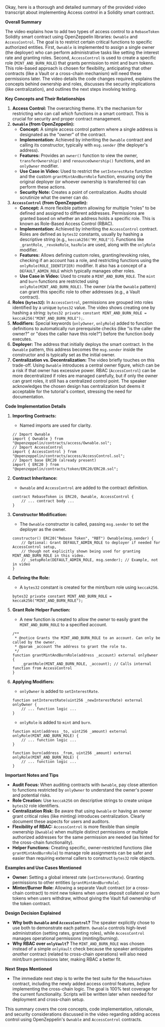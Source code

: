 Okay, here is a thorough and detailed summary of the provided video transcript about implementing Access control in a Solidity smart contract.

**Overall Summary**

The video explains how to add two types of access control to a `RebaseToken` Solidity smart contract using OpenZeppelin libraries: `Ownable` and `AccessControl`. The goal is to restrict certain critical functions to specific authorized entities. First, `Ownable` is implemented to assign a single owner (the deployer) who can perform administrative tasks like setting the interest rate and granting roles. Second, `AccessControl` is used to create a specific role (`MINT_AND_BURN_ROLE`) that grants permission to mint and burn tokens. This role-based approach is chosen for flexibility, anticipating that other contracts (like a Vault or a cross-chain mechanism) will need these permissions later. The video details the code changes required, explains the concepts behind ownership and roles, discusses the security implications (like centralization), and outlines the next steps involving testing.

**Key Concepts and Their Relationships**

1.  **Access Control:** The overarching theme. It's the mechanism for restricting *who* can call *which* functions in a smart contract. This is crucial for security and proper contract management.
2.  **`Ownable` (from OpenZeppelin):**
    *   **Concept:** A simple access control pattern where a single address is designated as the "owner" of the contract.
    *   **Implementation:** Achieved by inheriting the `Ownable` contract and calling its constructor, typically with `msg.sender` (the deployer's address).
    *   **Features:** Provides an `owner()` function to view the owner, `transferOwnership()` and `renounceOwnership()` functions, and an `onlyOwner` modifier.
    *   **Use Case in Video:** Used to restrict the `setInterestRate` function and the custom `grantMintAndBurnRole` function, ensuring only the original deployer (or whoever ownership is transferred to) can perform these actions.
    *   **Security Note:** Creates a point of centralization. Audits should scrutinize what the owner can do.
3.  **`AccessControl` (from OpenZeppelin):**
    *   **Concept:** A more flexible pattern allowing for multiple "roles" to be defined and assigned to different addresses. Permissions are granted based on whether an address holds a specific role. This is known as Role-Based Access Control (RBAC).
    *   **Implementation:** Achieved by inheriting the `AccessControl` contract. Roles are defined as `bytes32` constants, usually by hashing a descriptive string (e.g., `keccak256("MY_ROLE")`). Functions like `_grantRole`, `_revokeRole`, `hasRole` are used, along with the `onlyRole` modifier.
    *   **Features:** Allows defining custom roles, granting/revoking roles, checking if an account has a role, and restricting functions using the `onlyRole(ROLE_IDENTIFIER)` modifier. It also has a concept of a `DEFAULT_ADMIN_ROLE` which typically manages other roles.
    *   **Use Case in Video:** Used to create a `MINT_AND_BURN_ROLE`. The `mint` and `burn` functions are restricted using `onlyRole(MINT_AND_BURN_ROLE)`. The owner (via the `Ownable` pattern) can grant this specific role to other addresses (e.g., a Vault contract).
4.  **Roles (`bytes32`):** In `AccessControl`, permissions are grouped into roles identified by a unique `bytes32` value. The video shows creating one by hashing a string: `bytes32 private constant MINT_AND_BURN_ROLE = keccak256("MINT_AND_BURN_ROLE");`.
5.  **Modifiers:** Special keywords (`onlyOwner`, `onlyRole`) added to function definitions to automatically run prerequisite checks (like "is the caller the owner?" or "does the caller have this role?") before the function body executes.
6.  **Deployer:** The address that initially deploys the smart contract. In the `Ownable` pattern, this address becomes the `msg.sender` inside the constructor and is typically set as the initial owner.
7.  **Centralization vs. Decentralization:** The video briefly touches on this trade-off. Using `Ownable` introduces a central owner figure, which can be a risk if that owner has excessive power. RBAC (`AccessControl`) can be more decentralized if roles are managed carefully, but if only the owner can grant roles, it still has a centralized control point. The speaker acknowledges the chosen design has centralization but deems it acceptable for the tutorial's context, stressing the need for documentation.

**Code Implementation Details**

1.  **Importing Contracts:**
    *   Named imports are used for clarity.
    ```solidity
    // Import Ownable
    import { Ownable } from "@openzeppelin/contracts/access/Ownable.sol";
    // Import AccessControl
    import { AccessControl } from "@openzeppelin/contracts/access/AccessControl.sol";
    // Import base ERC20 (already present)
    import { ERC20 } from "@openzeppelin/contracts/token/ERC20/ERC20.sol";
    ```

2.  **Contract Inheritance:**
    *   `Ownable` and `AccessControl` are added to the contract definition.
    ```solidity
    contract RebaseToken is ERC20, Ownable, AccessControl {
        // ... contract body ...
    }
    ```

3.  **Constructor Modification:**
    *   The `Ownable` constructor is called, passing `msg.sender` to set the deployer as the owner.
    ```solidity
    constructor() ERC20("Rebase Token", "RBT") Ownable(msg.sender) {
        // Optional: Grant DEFAULT_ADMIN_ROLE to deployer if needed for AccessControl setup,
        // though not explicitly shown being used for granting MINT_AND_BURN_ROLE in this video.
        // _setupRole(DEFAULT_ADMIN_ROLE, msg.sender); // Example, not in video
    }
    ```

4.  **Defining the Role:**
    *   A `bytes32` constant is created for the mint/burn role using `keccak256`.
    ```solidity
    bytes32 private constant MINT_AND_BURN_ROLE = keccak256("MINT_AND_BURN_ROLE");
    ```

5.  **Grant Role Helper Function:**
    *   A new function is created to allow the *owner* to easily grant the `MINT_AND_BURN_ROLE` to a specified account.
    ```solidity
    /**
     * @notice Grants the MINT_AND_BURN_ROLE to an account. Can only be called by the owner.
     * @param _account The address to grant the role to.
     */
    function grantMintAndBurnRole(address _account) external onlyOwner {
        _grantRole(MINT_AND_BURN_ROLE, _account); // Calls internal function from AccessControl
    }
    ```

6.  **Applying Modifiers:**
    *   `onlyOwner` is added to `setInterestRate`.
    ```solidity
    function setInterestRate(uint256 _newInterestRate) external onlyOwner {
        // ... function logic ...
    }
    ```
    *   `onlyRole` is added to `mint` and `burn`.
    ```solidity
    function mint(address _to, uint256 _amount) external onlyRole(MINT_AND_BURN_ROLE) {
        // ... function logic ...
    }

    function burn(address _from, uint256 _amount) external onlyRole(MINT_AND_BURN_ROLE) {
        // ... function logic ...
    }
    ```

**Important Notes and Tips**

*   **Audit Focus:** When auditing contracts with `Ownable`, pay close attention to functions restricted by `onlyOwner` to understand the owner's power and potential risks.
*   **Role Creation:** Use `keccak256` on descriptive strings to create unique `bytes32` role identifiers.
*   **Centralization Risk:** Be aware that using `Ownable` or having an owner grant critical roles (like minting) introduces centralization. Clearly document these aspects for users and auditors.
*   **Flexibility of RBAC:** `AccessControl` is more flexible than simple ownership (`Ownable`) when multiple distinct permissions or multiple authorized addresses for the same permission are needed (as hinted for the cross-chain functionality).
*   **Helper Functions:** Creating specific, owner-restricted functions (like `grantMintAndBurnRole`) to manage role assignments can be safer and easier than requiring external callers to construct `bytes32` role objects.

**Examples and Use Cases Mentioned**

*   **Owner:** Setting a global interest rate (`setInterestRate`). Granting permissions to other entities (`grantMintAndBurnRole`).
*   **Minter/Burner Role:** Allowing a separate Vault contract (or a cross-chain contract) to mint new tokens when users deposit collateral or burn tokens when users withdraw, without giving the Vault full ownership of the token contract.

**Design Decision Explained**

*   **Why both `Ownable` and `AccessControl`?** The speaker explicitly chose to use both to demonstrate each pattern. `Ownable` controls high-level administration (setting rates, granting roles), while `AccessControl` manages operational permissions (minting/burning).
*   **Why RBAC over `onlyVault`?** The `MINT_AND_BURN_ROLE` was chosen instead of a simple `onlyVault` check because the speaker anticipates *another* contract (related to cross-chain operations) will also need mint/burn permissions later, making RBAC a better fit.

**Next Steps Mentioned**

*   The immediate next step is to write the test suite for the `RebaseToken` contract, including the newly added access control features, *before* implementing the cross-chain logic. The goal is 100% test coverage for the current functionality. Scripts will be written later when needed for deployment and cross-chain setup.

This summary covers the core concepts, code implementation, rationale, and security considerations discussed in the video regarding adding access control using OpenZeppelin's `Ownable` and `AccessControl` contracts.
